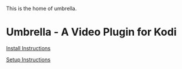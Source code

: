 This is the home of umbrella.

# Umbrella - A Video Plugin for Kodi

[Install Instructions](https://github.com/umbrellaplug/umbrellaplug.github.io/wiki#installation-instructions)

[Setup Instructions](https://github.com/umbrellaplug/umbrellaplug.github.io/wiki#setup-instructions)

